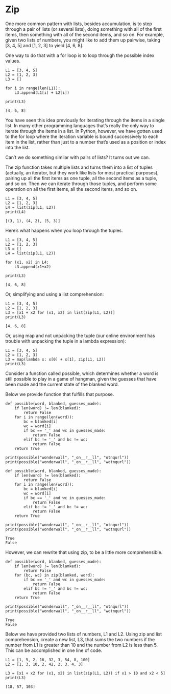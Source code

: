 # Zip

One more common pattern with lists, besides accumulation, is to step through a pair of lists (or several lists), doing something with all of the first items, then something with all of the second items, and so on. For example, given two lists of numbers, you might like to add them up pairwise, taking [3, 4, 5] and [1, 2, 3] to yield [4, 6, 8].

One way to do that with a for loop is to loop through the possible index values.
```
L1 = [3, 4, 5]
L2 = [1, 2, 3]
L3 = []

for i in range(len(L1)):
    L3.append(L1[i] + L2[i])

print(L3)

[4, 6, 8]
```

You have seen this idea previously for iterating through the items in a single list. In many other programming languages that’s really the only way to iterate through the items in a list. In Python, however, we have gotten used to the for loop where the iteration variable is bound successively to each item in the list, rather than just to a number that’s used as a position or index into the list.

Can’t we do something similar with pairs of lists? It turns out we can.

The zip function takes multiple lists and turns them into a list of tuples (actually, an iterator, but they work like lists for most practical purposes), pairing up all the first items as one tuple, all the second items as a tuple, and so on. Then we can iterate through those tuples, and perform some operation on all the first items, all the second items, and so on.
```
L1 = [3, 4, 5]
L2 = [1, 2, 3]
L4 = list(zip(L1, L2))
print(L4)

[(3, 1), (4, 2), (5, 3)]
```

Here’s what happens when you loop through the tuples.
```
L1 = [3, 4, 5]
L2 = [1, 2, 3]
L3 = []
L4 = list(zip(L1, L2))

for (x1, x2) in L4:
    L3.append(x1+x2)

print(L3)

[4, 6, 8]
```

Or, simplifying and using a list comprehension:
```
L1 = [3, 4, 5]
L2 = [1, 2, 3]
L3 = [x1 + x2 for (x1, x2) in list(zip(L1, L2))]
print(L3)

[4, 6, 8]
```

Or, using map and not unpacking the tuple (our online environment has trouble with unpacking the tuple in a lambda expression):
```
L1 = [3, 4, 5]
L2 = [1, 2, 3]
L3 = map(lambda x: x[0] + x[1], zip(L1, L2))
print(L3)
```

Consider a function called possible, which determines whether a word is still possible to play in a game of hangman, given the guesses that have been made and the current state of the blanked word.

Below we provide function that fulfills that purpose.
```
def possible(word, blanked, guesses_made):
    if len(word) != len(blanked):
        return False
    for i in range(len(word)):
        bc = blanked[i]
        wc = word[i]
        if bc == '_' and wc in guesses_made:
            return False
        elif bc != '_' and bc != wc:
            return False
    return True

print(possible("wonderwall", "_on__r__ll", "otnqurl"))
print(possible("wonderwall", "_on__r__ll", "wotnqurl"))

def possible(word, blanked, guesses_made):
    if len(word) != len(blanked):
        return False
    for i in range(len(word)):
        bc = blanked[i]
        wc = word[i]
        if bc == '_' and wc in guesses_made:
            return False
        elif bc != '_' and bc != wc:
            return False
    return True

print(possible("wonderwall", "_on__r__ll", "otnqurl"))
print(possible("wonderwall", "_on__r__ll", "wotnqurl"))

True
False
```
However, we can rewrite that using zip, to be a little more comprehensible.
```
def possible(word, blanked, guesses_made):
    if len(word) != len(blanked):
        return False
    for (bc, wc) in zip(blanked, word):
        if bc == '_' and wc in guesses_made:
            return False
        elif bc != '_' and bc != wc:
            return False
    return True

print(possible("wonderwall", "_on__r__ll", "otnqurl"))
print(possible("wonderwall", "_on__r__ll", "wotnqurl"))

True
False
```


Below we have provided two lists of numbers, L1 and L2. Using zip and list comprehension, create a new list, L3, that sums the two numbers if the number from L1 is greater than 10 and the number from L2 is less than 5. This can be accomplished in one line of code.
```
L1 = [1, 5, 2, 16, 32, 3, 54, 8, 100]
L2 = [1, 3, 10, 2, 42, 2, 3, 4, 3]

L3 = [x1 + x2 for (x1, x2) in list(zip(L1, L2)) if x1 > 10 and x2 < 5]
print(L3)

[18, 57, 103]
```
